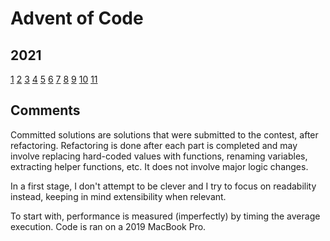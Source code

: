 # Advent of Code

## 2021

[1](src/2021/01/index.js)
[2](src/2021/02/index.js)
[3](src/2021/03/index.js)
[4](src/2021/04/index.js)
[5](src/2021/05/index.js)
[6](src/2021/06/index.js)
[7](src/2021/07/index.js)
[8](src/2021/08/index.js)
[9](src/2021/09/index.js)
[10](src/2021/10/index.js)
[11](src/2021/11/index.js)

## Comments

Committed solutions are solutions that were submitted to the contest, after refactoring. Refactoring is done after each part is completed and may involve replacing hard-coded values with functions, renaming variables, extracting helper functions, etc. It does not involve major logic changes.

In a first stage, I don't attempt to be clever and I try to focus on readability instead, keeping in mind extensibility when relevant.

To start with, performance is measured (imperfectly) by timing the average execution. Code is ran on a 2019 MacBook Pro.
